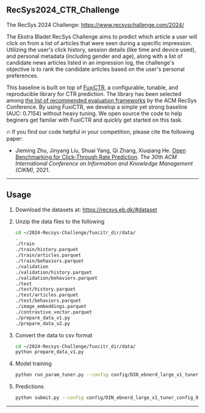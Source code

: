 ## RecSys2024_CTR_Challenge

The RecSys 2024 Challenge: https://www.recsyschallenge.com/2024/

The Ekstra Bladet RecSys Challenge aims to predict which article a user will click on from a list of articles that were seen during a specific impression. Utilizing the user's click history, session details (like time and device used), and personal metadata (including gender and age), along with a list of candidate news articles listed in an impression log, the challenge's objective is to rank the candidate articles based on the user's personal preferences. 

This baseline is built on top of [FuxiCTR](https://github.com/reczoo/FuxiCTR), a configurable, tunable, and reproducible library for CTR prediction. The library has been selected among [the list of recommended evaluation frameworks](https://github.com/ACMRecSys/recsys-evaluation-frameworks) by the ACM RecSys Conference. By using FuxiCTR, we develop a simple yet strong baseline (AUC: 0.7154) without heavy tuning. We open source the code to help beginers get familar with FuxiCTR and quickly get started on this task.

🔥 If you find our code helpful in your competition, please cite the following paper:

+ Jieming Zhu, Jinyang Liu, Shuai Yang, Qi Zhang, Xiuqiang He. [Open Benchmarking for Click-Through Rate Prediction](https://arxiv.org/abs/2009.05794). *The 30th ACM International Conference on Information and Knowledge Management (CIKM)*, 2021.


---

## Usage

1. Download the datasets at: https://recsys.eb.dk/#dataset

2. Unzip the data files to the following

    ```bash
    cd ~/2024-Recsys-Challenge/fuxcitr_dir/data/
    .
    ./train
    ./train/history.parquet
    ./train/articles.parquet
    ./train/behaviors.parquet
    ./validation
    ./validation/history.parquet
    ./validation/behaviors.parquet
    ./test
    ./test/history.parquet
    ./test/articles.parquet
    ./test/behaviors.parquet
    ./image_embeddings.parquet
    ./contrastive_vector.parquet
    ./prepare_data_v1.py
    ./prepare_data_v2.py
    ```

3. Convert the data to csv format

    ```bash
    cd ~/2024-Recsys-Challenge/fuxcitr_dir/data/
    python prepare_data_v1.py
    ```
4. Model training
    ```bash
    python run_param_tuner.py --config config/DIN_ebnerd_large_x1_tuner_config_01.yaml --gpu 0
    ```
5. Predictions
    ```bash
    python submit.py --config config/DIN_ebnerd_large_x1_tuner_config_01 --expid DIN_ebnerd_large_x1_001_1860e41e --gpu 1
    ```

---


